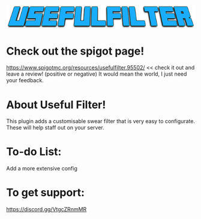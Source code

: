 ![Large Logo](https://raw.githubusercontent.com/PastelRobots/UsefulFilter/master/assets/UsefulFilter.png)

# Check out the spigot page!
https://www.spigotmc.org/resources/usefulfilter.95502/ << check it out and leave a review! (positive or negative) It would mean the world, I just need your feedback.

# About Useful Filter!
This plugin adds a customisable swear filter that is very easy to configurate. These will help staff out on your server.

# To-do List:
Add a more extensive config

# To get support:
https://discord.gg/VtgcZRnmMR
